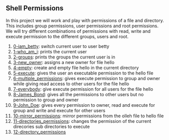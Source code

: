 ## Shell Permissions

In this project we will work and play with permissions of a file and directory. This includes group permissions, user permissions and root permissions. We will try different combinations of permissions with read, write and execute permission to the different groups, users and root.

1. [0-iam_betty](./0-iam_betty): switch current user to user betty
2. [1-who_am_i](./1-who_am_i): prints the current user
3. [2-groups](./2-groups): prints the groups the current user is in
4. [3-new_owner](./3-new_owner): assigns a new owner for file hello
5. [4-empty](./4-empty): create and empty file hello in the current directory
6. [5-execute](./5-execute): gives the user an executable permission to the hello file
7. [6-multiple_permissions](./6-multiple_permissions): gives execute permission to group and owner while giving read access to other users for the file hello
8. [7-everybody](./7-everybody): give execute permission for all users for the file hello
9. [8-James_Bond](./8-James_Bond): gives all the permissions to other users but no permission to group and owner
10. [9-John_Doe](./9-John_Doe): gives every permission to owner, read and execute for group and write and execute for other users
11. [10-mirror_permissions](./10-mirror_permissions): mirror permissions from the olleh file to hello file
12. [11-directories_permissions](./11-directories_permissions): changes the permission of the current direcories sub directories to execute
13. [12-directory_permissions](./12-directory_permissions)
